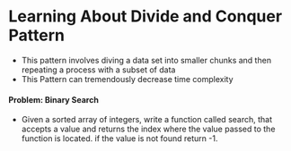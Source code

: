 # Learning About Divide and Conquer Pattern

- This pattern involves diving a data set into smaller chunks and then repeating a process with a subset of data 
- This Pattern can tremendously decrease time complexity 

#### Problem: Binary Search
- Given a sorted array of integers, write a function called search, that accepts a value and returns the index where the value passed to the function is located. if the value is not found return -1.